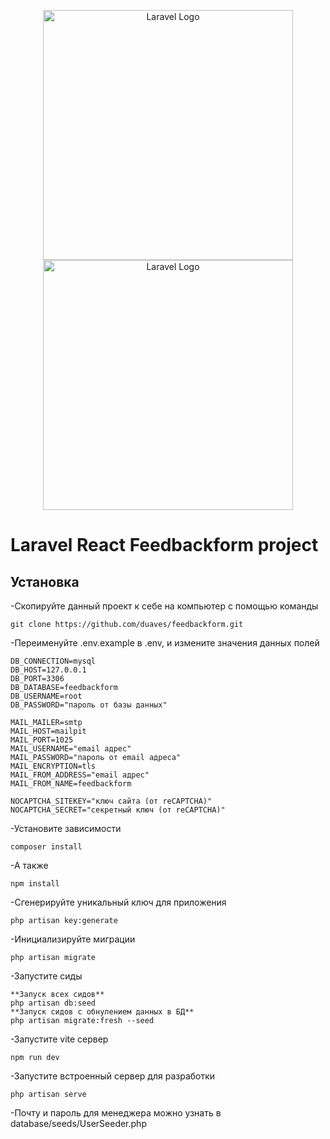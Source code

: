 <p align="center"><a href="https://laravel.com" target="_blank"><img src="https://raw.githubusercontent.com/laravel/art/master/logo-lockup/5%20SVG/2%20CMYK/1%20Full%20Color/laravel-logolockup-cmyk-red.svg" width="400" alt="Laravel Logo"><img src="https://www.pinclipart.com/picdir/big/91-918525_react-logos-download-green-tree-logo-tree-logo.png" width="400" alt="Laravel Logo"></a></p>


# Laravel React Feedbackform project


## Установка

-Скопируйте данный проект к себе на компьютер с помощью команды
```
git clone https://github.com/duaves/feedbackform.git
```
-Переименуйте .env.example в .env, и измените значения данных полей
```
DB_CONNECTION=mysql
DB_HOST=127.0.0.1
DB_PORT=3306
DB_DATABASE=feedbackform
DB_USERNAME=root
DB_PASSWORD="пароль от базы данных"

MAIL_MAILER=smtp
MAIL_HOST=mailpit
MAIL_PORT=1025
MAIL_USERNAME="email адрес"
MAIL_PASSWORD="пароль от email адреса"
MAIL_ENCRYPTION=tls
MAIL_FROM_ADDRESS="email адрес"
MAIL_FROM_NAME=feedbackform

NOCAPTCHA_SITEKEY="ключ сайта (от reCAPTCHA)"
NOCAPTCHA_SECRET="секретный ключ (от reCAPTCHA)"
```
-Установите зависимости
```
composer install
```
-А также
```
npm install
```
-Сгенерируйте уникальный ключ для приложения
```
php artisan key:generate
```
-Инициализируйте миграции
```
php artisan migrate
```

-Запустите сиды
```
**Запуск всех сидов**
php artisan db:seed
**Запуск сидов с обнулением данных в БД**
php artisan migrate:fresh --seed
```

-Запустите vite сервер
```
npm run dev
```

-Запустите встроенный сервер для разработки
```
php artisan serve
```
-Почту и пароль для менеджера можно узнать в database/seeds/UserSeeder.php
